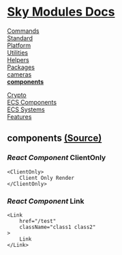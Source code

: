 <!--- This components was auto-generated using "pnpm exec sky readme" --> 

# [Sky Modules Docs](../README.md)

[Commands](..%2F%5Fcommands%2FREADME.md)   
[Standard](..%2Fstandard%2FREADME.md)   
[Platform](..%2Fplatform%2FREADME.md)   
[Utilities](..%2Futilities%2FREADME.md)   
[Helpers](..%2Fhelpers%2FREADME.md)   
[Packages](..%2Fpkgs%2FREADME.md)   
[cameras](..%2Fcameras%2FREADME.md)   
**[components](..%2Fcomponents%2FREADME.md)**   
  
[Crypto](..%2Fcrypto%2FREADME.md)   
[ECS Components](..%2Fecs-components%2FREADME.md)   
[ECS Systems](..%2Fecs-systems%2FREADME.md)   
[Features](..%2Ffeatures%2FREADME.md)   

## components [(Source)](..%2Fcomponents%2F)

  
### _React Component_ ClientOnly

```tsx
<ClientOnly>
    Client Only Render
</ClientOnly>

```

### _React Component_ Link

```tsx
<Link
    href="/test"
    className="class1 class2"
>
    Link
</Link>

```